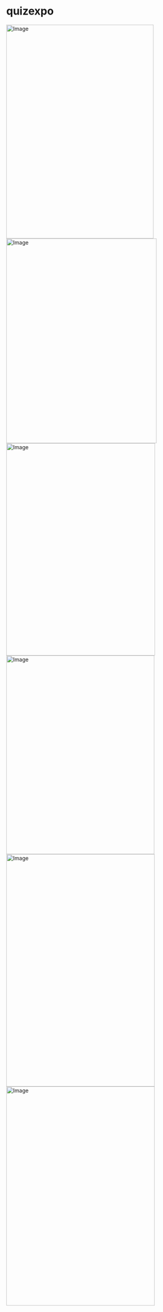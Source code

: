 # quizexpo

<img width="390" height="565" alt="Image" src="https://github.com/user-attachments/assets/df5b0a96-9c72-4b0b-bda9-6b7f9622d756" />
<br>
<img width="398" height="541" alt="Image" src="https://github.com/user-attachments/assets/d1637bea-0396-4586-bb4d-1223990b3574" />
<br>
<img width="394" height="561" alt="Image" src="https://github.com/user-attachments/assets/352e622e-bdea-464c-9e43-0a682d9184a6" />
<br>
<img width="392" height="525" alt="Image" src="https://github.com/user-attachments/assets/1a87711f-bda8-4b35-9f91-d43ce7f6bdd0" />
<br>
<img width="393" height="614" alt="Image" src="https://github.com/user-attachments/assets/9c670801-6bc5-418b-ba20-7f922a630bba" />
<br>
<img width="393" height="579" alt="Image" src="https://github.com/user-attachments/assets/e853b1b4-382e-4577-8d7f-e16c6339949a" />
